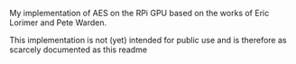My implementation of AES on the RPi GPU based on the works of Eric Lorimer and Pete Warden.

This implementation is not (yet) intended for public use and is therefore as scarcely documented as this readme
